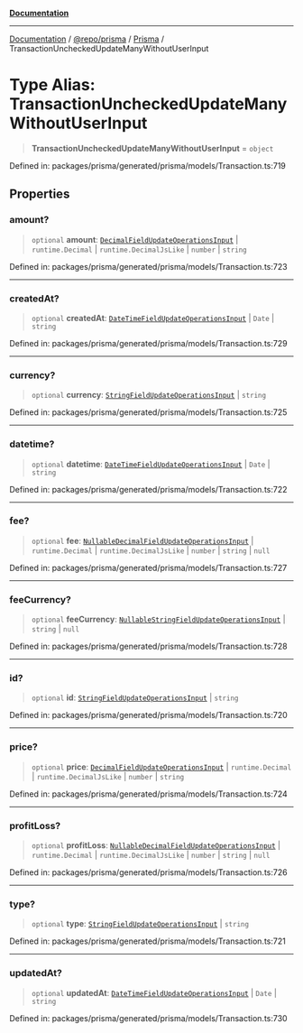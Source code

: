 [**Documentation**](../../../../../README.md)

***

[Documentation](../../../../../README.md) / [@repo/prisma](../../../README.md) / [Prisma](../README.md) / TransactionUncheckedUpdateManyWithoutUserInput

# Type Alias: TransactionUncheckedUpdateManyWithoutUserInput

> **TransactionUncheckedUpdateManyWithoutUserInput** = `object`

Defined in: packages/prisma/generated/prisma/models/Transaction.ts:719

## Properties

### amount?

> `optional` **amount**: [`DecimalFieldUpdateOperationsInput`](DecimalFieldUpdateOperationsInput.md) \| `runtime.Decimal` \| `runtime.DecimalJsLike` \| `number` \| `string`

Defined in: packages/prisma/generated/prisma/models/Transaction.ts:723

***

### createdAt?

> `optional` **createdAt**: [`DateTimeFieldUpdateOperationsInput`](DateTimeFieldUpdateOperationsInput.md) \| `Date` \| `string`

Defined in: packages/prisma/generated/prisma/models/Transaction.ts:729

***

### currency?

> `optional` **currency**: [`StringFieldUpdateOperationsInput`](StringFieldUpdateOperationsInput.md) \| `string`

Defined in: packages/prisma/generated/prisma/models/Transaction.ts:725

***

### datetime?

> `optional` **datetime**: [`DateTimeFieldUpdateOperationsInput`](DateTimeFieldUpdateOperationsInput.md) \| `Date` \| `string`

Defined in: packages/prisma/generated/prisma/models/Transaction.ts:722

***

### fee?

> `optional` **fee**: [`NullableDecimalFieldUpdateOperationsInput`](NullableDecimalFieldUpdateOperationsInput.md) \| `runtime.Decimal` \| `runtime.DecimalJsLike` \| `number` \| `string` \| `null`

Defined in: packages/prisma/generated/prisma/models/Transaction.ts:727

***

### feeCurrency?

> `optional` **feeCurrency**: [`NullableStringFieldUpdateOperationsInput`](NullableStringFieldUpdateOperationsInput.md) \| `string` \| `null`

Defined in: packages/prisma/generated/prisma/models/Transaction.ts:728

***

### id?

> `optional` **id**: [`StringFieldUpdateOperationsInput`](StringFieldUpdateOperationsInput.md) \| `string`

Defined in: packages/prisma/generated/prisma/models/Transaction.ts:720

***

### price?

> `optional` **price**: [`DecimalFieldUpdateOperationsInput`](DecimalFieldUpdateOperationsInput.md) \| `runtime.Decimal` \| `runtime.DecimalJsLike` \| `number` \| `string`

Defined in: packages/prisma/generated/prisma/models/Transaction.ts:724

***

### profitLoss?

> `optional` **profitLoss**: [`NullableDecimalFieldUpdateOperationsInput`](NullableDecimalFieldUpdateOperationsInput.md) \| `runtime.Decimal` \| `runtime.DecimalJsLike` \| `number` \| `string` \| `null`

Defined in: packages/prisma/generated/prisma/models/Transaction.ts:726

***

### type?

> `optional` **type**: [`StringFieldUpdateOperationsInput`](StringFieldUpdateOperationsInput.md) \| `string`

Defined in: packages/prisma/generated/prisma/models/Transaction.ts:721

***

### updatedAt?

> `optional` **updatedAt**: [`DateTimeFieldUpdateOperationsInput`](DateTimeFieldUpdateOperationsInput.md) \| `Date` \| `string`

Defined in: packages/prisma/generated/prisma/models/Transaction.ts:730
